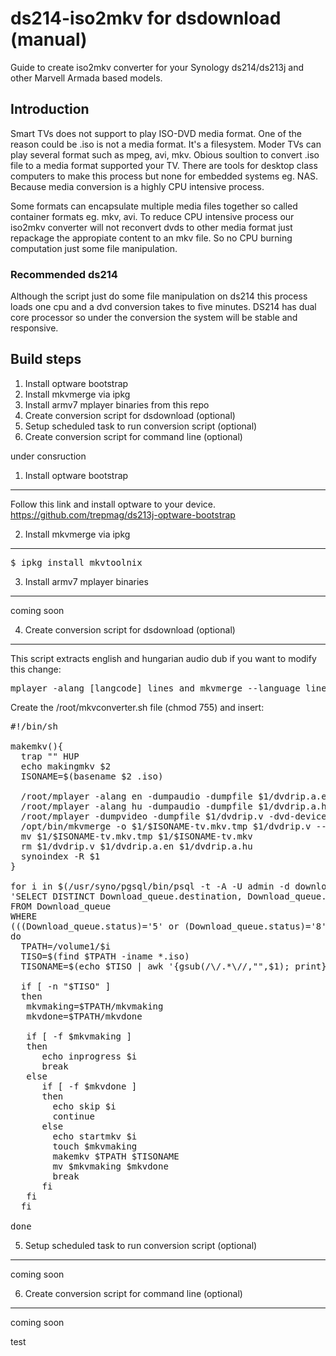 ds214-iso2mkv for dsdownload (manual)
=============

Guide to create iso2mkv converter for your Synology ds214/ds213j and other Marvell Armada based models.

Introduction
------------

Smart TVs does not support to play ISO-DVD media format. One of the reason could be .iso is not a media format. It's a filesystem. Moder TVs can play several format such as mpeg, avi, mkv. Obious soultion to convert .iso file to a media format supported your TV. There are tools for desktop class computers to make this process but none for embedded systems eg. NAS. Because media conversion is a highly CPU intensive process.

Some formats can encapsulate multiple media files together so called container formats eg. mkv, avi. To reduce CPU intensive process our iso2mkv converter will not reconvert dvds to other media format just repackage the appropiate content to an mkv file. So no CPU burning computation just some file manipulation.

### Recommended ds214
Although the script just do some file manipulation on ds214 this process loads one cpu and a dvd conversion takes to five minutes. DS214 has dual core processor so under the conversion the system will be stable and responsive.

Build steps
-----------

1. Install optware bootstrap
2. Install mkvmerge via ipkg
3. Install armv7 mplayer binaries from this repo
4. Create conversion script for dsdownload (optional)
5. Setup scheduled task to run conversion script (optional)
6. Create conversion script for command line (optional)

under consruction

1. Install optware bootstrap
------------
Follow this link and install optware to your device.
https://github.com/trepmag/ds213j-optware-bootstrap

2. Install mkvmerge via ipkg
-------------
<pre>
$ ipkg install mkvtoolnix
</pre>

3. Install armv7 mplayer binaries 
-------------
coming soon

4. Create conversion script for dsdownload (optional)
-------------
This script extracts english and hungarian audio dub if you want to modify this change:
<pre>mplayer -alang [langcode] lines and mkvmerge --language line.</pre>

Create the /root/mkvconverter.sh file (chmod 755) and insert: 
<pre>
#!/bin/sh

makemkv(){
  trap "" HUP
  echo makingmkv $2
  ISONAME=$(basename $2 .iso)

  /root/mplayer -alang en -dumpaudio -dumpfile $1/dvdrip.a.en -dvd-device $$
  /root/mplayer -alang hu -dumpaudio -dumpfile $1/dvdrip.a.hu -dvd-device $$
  /root/mplayer -dumpvideo -dumpfile $1/dvdrip.v -dvd-device $1/$2 dvd://0
  /opt/bin/mkvmerge -o $1/$ISONAME-tv.mkv.tmp $1/dvdrip.v --language 0:hu $1/dvdrip.$
  mv $1/$ISONAME-tv.mkv.tmp $1/$ISONAME-tv.mkv
  rm $1/dvdrip.v $1/dvdrip.a.en $1/dvdrip.a.hu
  synoindex -R $1
}

for i in $(/usr/syno/pgsql/bin/psql -t -A -U admin -d download -c \
'SELECT DISTINCT Download_queue.destination, Download_queue.filename
FROM Download_queue
WHERE
(((Download_queue.status)='5' or (Download_queue.status)='8'));' |sed 's/|/\//g');
do
  TPATH=/volume1/$i
  TISO=$(find $TPATH -iname *.iso)
  TISONAME=$(echo $TISO | awk '{gsub(/\/.*\//,"",$1); print}')

  if [ -n "$TISO" ]
  then
   mkvmaking=$TPATH/mkvmaking
   mkvdone=$TPATH/mkvdone

   if [ -f $mkvmaking ]
   then
      echo inprogress $i
      break
   else
      if [ -f $mkvdone ]
      then
        echo skip $i
        continue
      else
        echo startmkv $i
        touch $mkvmaking
        makemkv $TPATH $TISONAME
        mv $mkvmaking $mkvdone
        break
      fi
   fi
  fi

done
</pre>

5. Setup scheduled task to run conversion script (optional)
-------------
coming soon

6. Create conversion script for command line (optional)
-------------
coming soon

test











